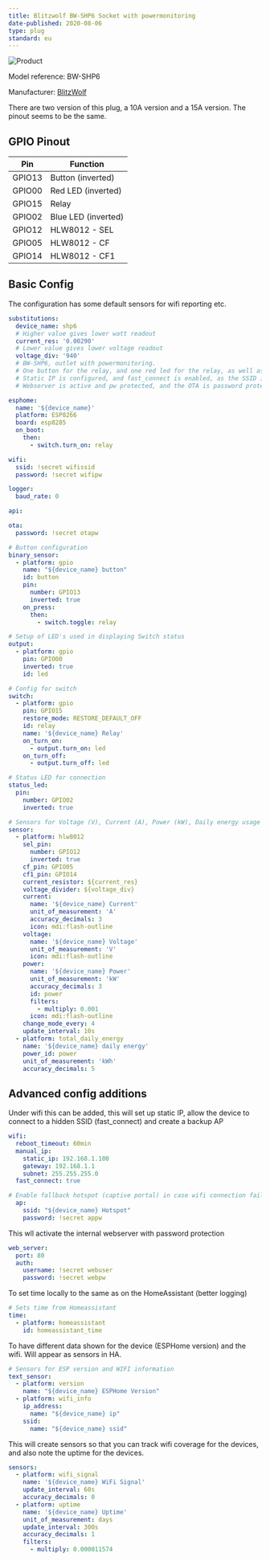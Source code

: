 ```yaml
---
title: Blitzwolf BW-SHP6 Socket with powermonitoring
date-published: 2020-08-06
type: plug
standard: eu
---
```

  ![Product](./BlitzWolf-BW-SHP6.jpg "Product Image")

Model reference: BW-SHP6

Manufacturer: [BlitzWolf](https://www.blitzwolfeurope.com/3840W-EU-WIFI-Smart-Socket-BlitzWolf-BW-SHP2-Wifi)

There are two version of this plug, a 10A version and a 15A version. The pinout seems to be the same.

## GPIO Pinout

| Pin    | Function                   |
|--------|----------------------------|
| GPIO13 | Button  (inverted)         |
| GPIO00 | Red LED (inverted)         |
| GPIO15 | Relay                      |
| GPIO02 | Blue LED (inverted)        |
| GPIO12 | HLW8012 - SEL              |
| GPIO05 | HLW8012 - CF               |
| GPIO14 | HLW8012 - CF1              |

## Basic Config

The configuration has some default sensors for wifi reporting etc.

```yaml
substitutions:
  device_name: shp6
  # Higher value gives lower watt readout
  current_res: '0.00290'
  # Lower value gives lower voltage readout
  voltage_div: '940'
  # BW-SHP6, outlet with powermonitoring.
  # One button for the relay, and one red led for the relay, as well as a blue status led
  # Static IP is configured, and fast_connect is enabled, as the SSID is hidden
  # Webserver is active and pw protected, and the OTA is password protected

esphome:
  name: '${device_name}'
  platform: ESP8266
  board: esp8285
  on_boot:
    then:
      - switch.turn_on: relay

wifi:
  ssid: !secret wifissid
  password: !secret wifipw

logger:
  baud_rate: 0

api:

ota:
  password: !secret otapw

# Button configuration
binary_sensor:
  - platform: gpio
    name: "${device_name} button"
    id: button
    pin:
      number: GPIO13
      inverted: true
    on_press:
      then:
        - switch.toggle: relay

# Setup of LED's used in displaying Switch status
output:
  - platform: gpio
    pin: GPIO00
    inverted: true
    id: led

# Config for switch
switch:
  - platform: gpio
    pin: GPIO15
    restore_mode: RESTORE_DEFAULT_OFF
    id: relay
    name: '${device_name} Relay'
    on_turn_on:
      - output.turn_on: led
    on_turn_off:
      - output.turn_off: led

# Status LED for connection
status_led:
  pin:
    number: GPIO02
    inverted: true

# Sensors for Voltage (V), Current (A), Power (kW), Daily energy usage (kWh)
sensor:
  - platform: hlw8012
    sel_pin:
      number: GPIO12
      inverted: true
    cf_pin: GPIO05
    cf1_pin: GPIO14
    current_resistor: ${current_res}
    voltage_divider: ${voltage_div}
    current:
      name: '${device_name} Current'
      unit_of_measurement: 'A'
      accuracy_decimals: 3
      icon: mdi:flash-outline
    voltage:
      name: '${device_name} Voltage'
      unit_of_measurement: 'V'
      icon: mdi:flash-outline
    power:
      name: '${device_name} Power'
      unit_of_measurement: 'kW'
      accuracy_decimals: 3
      id: power
      filters:
        - multiply: 0.001
      icon: mdi:flash-outline
    change_mode_every: 4
    update_interval: 10s
  - platform: total_daily_energy
    name: '${device_name} daily energy'
    power_id: power
    unit_of_measurement: 'kWh'
    accuracy_decimals: 5
```

## Advanced config additions

Under wifi this can be added, this will set up static IP, allow the device to connect to a hidden SSID (fast_connect) and create a backup AP

```yaml
wifi:
  reboot_timeout: 60min
  manual_ip:
    static_ip: 192.168.1.100
    gateway: 192.168.1.1
    subnet: 255.255.255.0
  fast_connect: true

# Enable fallback hotspot (captive portal) in case wifi connection fails
  ap:
    ssid: "${device_name} Hotspot"
    password: !secret appw
```

This wll activate the internal webserver with password protection

```yaml
web_server:
  port: 80
  auth:
    username: !secret webuser
    password: !secret webpw
```

To set time locally to the same as on the HomeAssistant (better logging)

```yaml
# Sets time from Homeassistant
time:
  - platform: homeassistant
    id: homeassistant_time
```

To have different data shown for the device (ESPHome version) and the wifi. Will appear as sensors in HA.

```yaml
# Sensors for ESP version and WIFI information
text_sensor:
  - platform: version
    name: "${device_name} ESPHome Version"
  - platform: wifi_info
    ip_address:
      name: "${device_name} ip"
    ssid:
      name: "${device_name} ssid"
```

This will create sensors so that you can track wifi coverage for the devices, and also note the uptime for the devices.

```yaml
sensors:
  - platform: wifi_signal
    name: '${device_name} WiFi Signal'
    update_interval: 60s
    accuracy_decimals: 0
  - platform: uptime
    name: '${device_name} Uptime'
    unit_of_measurement: days
    update_interval: 300s
    accuracy_decimals: 1
    filters:
      - multiply: 0.000011574
```
